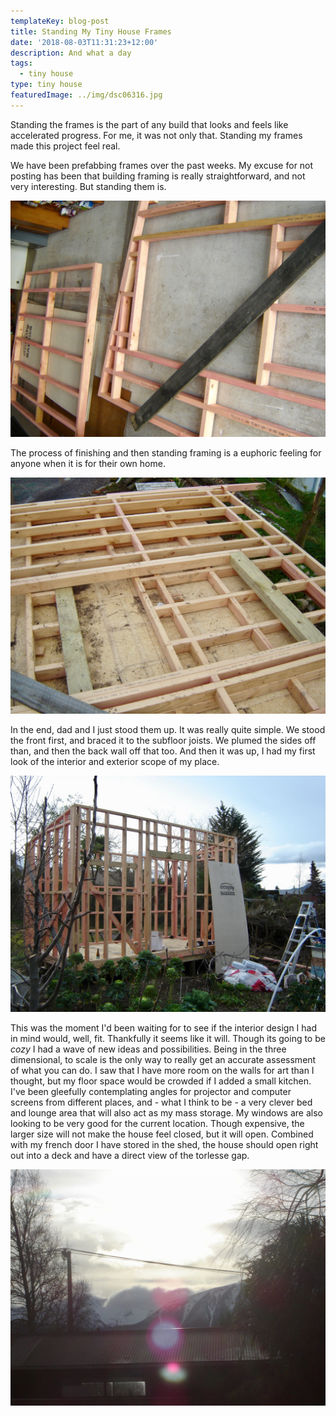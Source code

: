 ```yaml
---
templateKey: blog-post
title: Standing My Tiny House Frames
date: '2018-08-03T11:31:23+12:00'
description: And what a day
tags:
  - tiny house
type: tiny house
featuredImage: ../img/dsc06316.jpg
---
```

Standing the frames is the part of any build that looks and feels like accelerated progress. For me, it was not only that. Standing my frames made this project feel real. 

We have been prefabbing frames over the past weeks. My excuse for not posting has been that building framing is really straightforward, and not very interesting. But standing them is.

![Framing of the side walls](/src/pages/img/dsc06291.jpg)

The process of finishing and then standing framing is a euphoric feeling for anyone when it is for their own home. 

![Framing for the front and back walls](/src/pages/img/dsc06295.jpg)

In the end, dad and I just stood them up. It was really quite simple. We stood the front first, and braced it to the subfloor joists. We plumed the sides off than, and then the back wall off that too. And then it was up, I had my first look of the interior and exterior scope of my place.

![tiny house framing complete ](/src/pages/img/dsc06313.jpg)

This was the moment I'd been waiting for to see if the interior design I had in mind would, well, fit. Thankfully it seems like it will. Though its going to be _cozy_ I had a wave of new ideas and possibilities. Being in the three dimensional, to scale is the only way to really get an accurate assessment of what you can do. I saw that I have more room on the walls for art than I thought, but my floor space would be crowded if I added a small kitchen. I've been gleefully contemplating angles for projector and computer screens from different places, and - what I think to be - a very clever bed and lounge area that will also act as my mass storage. My windows are also looking to be very good for the current location. Though expensive, the larger size will not make the house feel closed, but it will open. Combined with my french door I have stored in the shed, the house should open right out into a deck and have a direct view of the torlesse gap.

![The view from my back window on the day](/src/pages/img/dsc06317-2.jpg)
